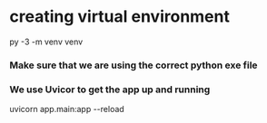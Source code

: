 # creating virtual environment
py -3 -m venv venv

### Make sure that we are using the correct python exe file


###  We use Uvicor to get the app up and running
uvicorn app.main:app --reload